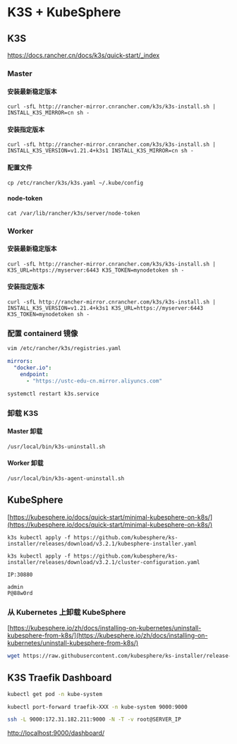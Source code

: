 # K3S + KubeSphere

## K3S

https://docs.rancher.cn/docs/k3s/quick-start/_index

### Master

#### 安装最新稳定版本

```
curl -sfL http://rancher-mirror.cnrancher.com/k3s/k3s-install.sh | INSTALL_K3S_MIRROR=cn sh -
```

#### 安装指定版本

```
curl -sfL http://rancher-mirror.cnrancher.com/k3s/k3s-install.sh | INSTALL_K3S_VERSION=v1.21.4+k3s1 INSTALL_K3S_MIRROR=cn sh -
```

#### 配置文件

```
cp /etc/rancher/k3s/k3s.yaml ~/.kube/config
```

#### node-token

```
cat /var/lib/rancher/k3s/server/node-token
```

### Worker

#### 安装最新稳定版本

```
curl -sfL http://rancher-mirror.cnrancher.com/k3s/k3s-install.sh | K3S_URL=https://myserver:6443 K3S_TOKEN=mynodetoken sh -
```

#### 安装指定版本

```
curl -sfL http://rancher-mirror.cnrancher.com/k3s/k3s-install.sh | INSTALL_K3S_VERSION=v1.21.4+k3s1 K3S_URL=https://myserver:6443 K3S_TOKEN=mynodetoken sh -
```

### 配置 containerd 镜像

```bash
vim /etc/rancher/k3s/registries.yaml
```

```yaml
mirrors:
  "docker.io":
    endpoint:
      - "https://ustc-edu-cn.mirror.aliyuncs.com"
```

```bash
systemctl restart k3s.service
```

### 卸载 K3S

#### Master 卸载

```
/usr/local/bin/k3s-uninstall.sh
```

#### Worker 卸载

```
/usr/local/bin/k3s-agent-uninstall.sh
```

## KubeSphere

[https://kubesphere.io/docs/quick-start/minimal-kubesphere-on-k8s/](https://kubesphere.io/docs/quick-start/minimal-kubesphere-on-k8s/)

```
k3s kubectl apply -f https://github.com/kubesphere/ks-installer/releases/download/v3.2.1/kubesphere-installer.yaml
```

```
k3s kubectl apply -f https://github.com/kubesphere/ks-installer/releases/download/v3.2.1/cluster-configuration.yaml
```

```
IP:30880
```

```
admin
P@88w0rd
```

### 从 Kubernetes 上卸载 KubeSphere

[https://kubesphere.io/zh/docs/installing-on-kubernetes/uninstall-kubesphere-from-k8s/](https://kubesphere.io/zh/docs/installing-on-kubernetes/uninstall-kubesphere-from-k8s/)

```bash
wget https://raw.githubusercontent.com/kubesphere/ks-installer/release-3.1/scripts/kubesphere-delete.sh
```

## K3S Traefik Dashboard

```bash
kubectl get pod -n kube-system
```

```bash
kubectl port-forward traefik-XXX -n kube-system 9000:9000
```

```bash
ssh -L 9000:172.31.182.211:9000 -N -T -v root@SERVER_IP
```

[http://localhost:9000/dashboard/](http://localhost:9000/dashboard/)
